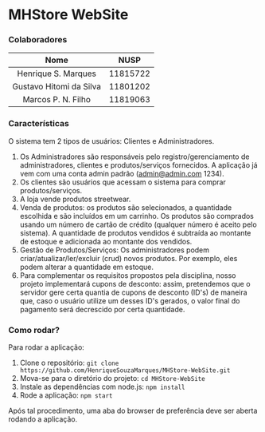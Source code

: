 # MHStore WebSite

### Colaboradores

|        Nome               |    NUSP   |
|:-------------------------:|:---------:|
|   Henrique S. Marques     |  11815722 | 
|   Gustavo Hitomi da Silva |  11801202 |
|   Marcos P. N. Filho      |  11819063 | 

### Características

O sistema tem 2 tipos de usuários: Clientes e Administradores.

1. Os Administradores são responsáveis pelo registro/gerenciamento de administradores, clientes e produtos/serviços fornecidos. A aplicação já vem com uma conta admin padrão (admin@admin.com 1234).
2. Os clientes são usuários que acessam o sistema para comprar produtos/serviços.
3. A loja vende produtos streetwear.
4. Venda de produtos: os produtos são selecionados, a quantidade escolhida e são incluídos em um carrinho. Os produtos são comprados usando um número de cartão de crédito (qualquer número é aceito pelo sistema). A quantidade de produtos vendidos é subtraída ao montante de estoque e adicionada ao montante dos vendidos.
8. Gestão de Produtos/Serviços: Os administradores podem criar/atualizar/ler/excluir (crud) novos produtos. Por exemplo, eles podem alterar a quantidade em estoque.
9. Para complementar os requisitos propostos pela disciplina, nosso projeto implementará cupons de desconto: assim, pretendemos que o servidor gere certa quantia de cupons de desconto (ID's) de maneira que, caso o usuário utilize um desses ID's gerados, o valor final do pagamento será decrescido por certa quantidade.

### Como rodar?
Para rodar a aplicação:

1. Clone o repositório:
   `git clone https://github.com/HenriqueSouzaMarques/MHStore-WebSite.git`
2. Mova-se para o diretório do projeto:
   `cd MHStore-WebSite`
3. Instale as dependências com node.js:
   `npm install`
4. Rode a aplicação:
   `npm start`
   
Após tal procedimento, uma aba do browser de preferência deve ser aberta rodando a aplicação.
